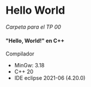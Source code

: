 # Hello World
*Carpeta para el TP 00*
#### "Hello, World!" en C++
Compilador
- MinGw: 3.18
- C++ 20
- IDE eclipse 2021-06 (4.20.0)
